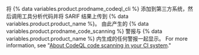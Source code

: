 将 {% data variables.product.prodname_codeql_cli %} 添加到第三方系统，然后调用工具分析代码并将 SARIF 结果上传到 {% data variables.product.product_name %}。 由此产生的 {% data variables.product.prodname_code_scanning %} 警报与 {% data variables.product.product_name %} 内生成的任何警报一起显示。 For more information, see "[About CodeQL code scanning in your CI system](/code-security/code-scanning/using-codeql-code-scanning-with-your-existing-ci-system/about-codeql-code-scanning-in-your-ci-system)."
